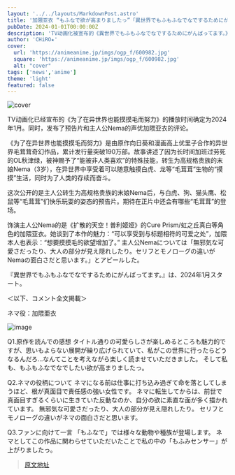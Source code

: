 ```yaml
---
layout: '../../layouts/MarkdownPost.astro'
title: '加隈亚衣 “もふなで欲が高まりましたっ”「異世界でもふもふなでなでするためにがんばってます。」24年1月放送決定＆ティザーPVも'
pubDate: 2024-01-01T00:00:00Z
description: 'TV动画化被宣布的《異世界でもふもふなでなでするためにがんばってます。》的播放时期确定为2024年1月。同时，发布了主人公Nema的声优加隈亚衣的评论。'
author: 'CHiRO★'
cover:
  url: 'https://animeanime.jp/imgs/ogp_f/600982.jpg'
  square: 'https://animeanime.jp/imgs/ogp_f/600982.jpg'
  alt: "cover"
tags: ['news','anime']
theme: 'light'
featured: false
---
```

![cover](https://animeanime.jp/imgs/ogp_f/600982.jpg)

TV动画化已经宣布的《为了在异世界也能摸摸毛而努力》的播放时间确定为2024年1月。同时，发布了预告片和主人公Nema的声优加隈亚衣的评论。

《为了在异世界也能摸摸毛而努力》是由原作向日葵和漫画高上优里子合作的异世界毛茸茸奇幻作品，累计发行量突破190万部。故事讲述了因为长时间加班过劳死的OL秋津绿，被神赐予了“能被非人类喜欢”的特殊技能，转生为高规格贵族的末娘Nema（3岁），在异世界中享受着可以随意触摸白虎、龙等“毛茸茸”生物的“摸摸”生活，同时为了人类的存续而奋斗。

这次公开的是主人公转生为高规格贵族的末娘Nema后，与白虎、狗、猫头鹰、松鼠等“毛茸茸”们快乐玩耍的姿态的预告片。期待在正片中还会有哪些“毛茸茸”的登场。

饰演主人公Nema的是《扩散的天空！普利姬娅》的Cure Prism/虹之丘真白等角色的加隈亚衣。她谈到了本作的魅力：“可以享受到与标题相符的可爱之处”，加隈本人也表示：“想要摸摸毛的欲望增加了。”
主人公Nemaについては「無邪気な可愛さだったり、大人の部分が見え隠れしたり。セリフとモノローグの違いがNemaの面白さだと思います。」とアピールした。

『異世界でもふもふなでなでするためにがんばってます。』は、2024年1月スタート。

＜以下、コメント全文掲載＞

ネマ役：加隈亜衣

![image](https://animeanime.jp/imgs/zoom/600983.jpg)

Q1.原作を読んでの感想
タイトル通りの可愛らしさが楽しめるところも魅力的ですが、思いもよらない展開が繰り広げられていて、私がこの世界に行ったらどうなるんだろ…なんてことを考えながら楽しく読ませていただきました。 そして私も、もふもふなでなでしたい欲が高まりましたっ。

Q2.ネマの役柄について
ネマになる前は仕事に打ち込み過ぎて命を落としてしまうほど、根が真面目で責任感の強い女性です。 ネマに転生してからは、前世で真面目すぎるくらいに生きていた反動なのか、自分の欲に素直な面が多く描かれています。 無邪気な可愛さだったり、大人の部分が見え隠れしたり。 セリフとモノローグの違いがネマの面白さだと思います。

Q3.ファンに向けて一言
「もふなで」では様々な動物や種族が登場します。 ネマとしてこの作品に関わらせていただいたことで私の中の「もふみセンサー」が上がりましたっ。

>[原文地址](https://animeanime.jp/article/2023/07/21/78745.html)  